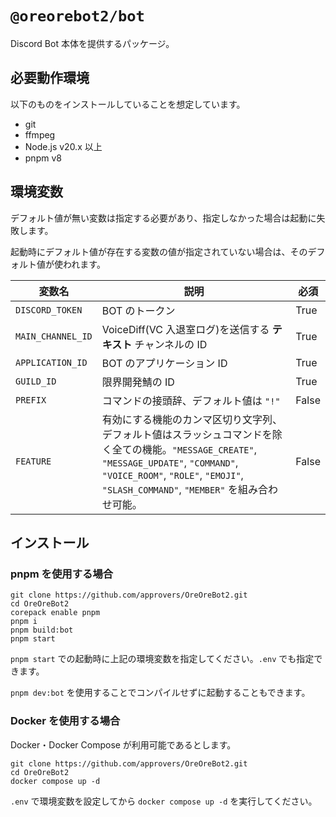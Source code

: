 # `@oreorebot2/bot`

Discord Bot 本体を提供するパッケージ。

## 必要動作環境

以下のものをインストールしていることを想定しています。

- git
- ffmpeg
- Node.js v20.x 以上
- pnpm v8

## 環境変数

デフォルト値が無い変数は指定する必要があり、指定しなかった場合は起動に失敗します。

起動時にデフォルト値が存在する変数の値が指定されていない場合は、そのデフォルト値が使われます。

| 変数名            | 説明                                                                                                                                                                                                                             | 必須  |
| ----------------- | -------------------------------------------------------------------------------------------------------------------------------------------------------------------------------------------------------------------------------- | ----- |
| `DISCORD_TOKEN`   | BOT のトークン                                                                                                                                                                                                                   | True  |
| `MAIN_CHANNEL_ID` | VoiceDiff(VC 入退室ログ)を送信する **テキスト** チャンネルの ID                                                                                                                                                                  | True  |
| `APPLICATION_ID`  | BOT のアプリケーション ID                                                                                                                                                                                                        | True  |
| `GUILD_ID`        | 限界開発鯖の ID                                                                                                                                                                                                                  | True  |
| `PREFIX`          | コマンドの接頭辞、デフォルト値は `"!"`                                                                                                                                                                                           | False |
| `FEATURE`         | 有効にする機能のカンマ区切り文字列、デフォルト値はスラッシュコマンドを除く全ての機能。`"MESSAGE_CREATE"`, `"MESSAGE_UPDATE"`, `"COMMAND"`, `"VOICE_ROOM"`, `"ROLE"`, `"EMOJI"`, `"SLASH_COMMAND"`, `"MEMBER"` を組み合わせ可能。 | False |

## インストール

### pnpm を使用する場合

```shell
git clone https://github.com/approvers/OreOreBot2.git
cd OreOreBot2
corepack enable pnpm
pnpm i
pnpm build:bot
pnpm start
```

`pnpm start` での起動時に上記の環境変数を指定してください。`.env` でも指定できます。

`pnpm dev:bot` を使用することでコンパイルせずに起動することもできます。

### Docker を使用する場合

Docker・Docker Compose が利用可能であるとします。

```shell
git clone https://github.com/approvers/OreOreBot2.git
cd OreOreBot2
docker compose up -d
```

`.env` で環境変数を設定してから `docker compose up -d` を実行してください。
